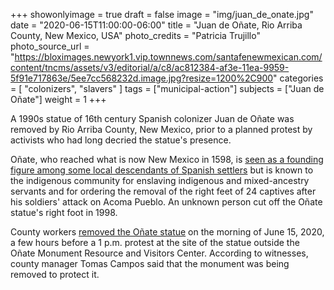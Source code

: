 +++
showonlyimage = true
draft = false
image = "img/juan_de_onate.jpg"
date = "2020-06-15T11:00:00-06:00"
title = "Juan de Oñate, Rio Arriba County, New Mexico, USA"
photo_credits = "Patricia Trujillo"
photo_source_url = "https://bloximages.newyork1.vip.townnews.com/santafenewmexican.com/content/tncms/assets/v3/editorial/a/c8/ac812384-af3e-11ea-9959-5f91e717863e/5ee7cc568232d.image.jpg?resize=1200%2C900"
categories = [ "colonizers", "slavers" ]
tags = ["municipal-action"]
subjects = ["Juan de Oñate"]
weight = 1
+++

A 1990s statue of 16th century Spanish colonizer Juan de Oñate was removed by Rio Arriba County, New Mexico, prior to a planned protest by activists who had long decried the statue's presence.

<!--more-->

Oñate, who reached what is now New Mexico in 1598, is [seen as a founding figure among some local descendants of Spanish settlers](https://www.santafenewmexican.com/news/local_news/activists-take-aim-at-statues-of-spanish-conqueror-juan-de-o-ate/article_80575c3a-44ec-58f2-8d56-521f64ba542e.html) but is known to the indigenous community for enslaving indigenous and mixed-ancestry servants and for ordering the removal of the right feet of 24 captives after his soldiers' attack on Acoma Pueblo. An unknown person cut off the Oñate statue's right foot in 1998.

County workers [removed the O&ntilde;ate statue](https://www.santafenewmexican.com/news/local_news/work-crews-take-down-o-ate-statue/article_41428204-af3c-11ea-b12b-c33ed0b5b099.html) on the morning of June 15, 2020, a few hours before a 1 p.m. protest at the site of the statue outside the Oñate Monument Resource and Visitors Center. According to witnesses, county manager Tomas Campos said that the monument was being removed to protect it.
